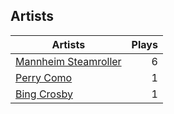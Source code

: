 ## Artists
Artists | Plays 
----- | -----: 
[Mannheim Steamroller](/artists/mannheim-steamroller-39605) | 6
[Perry Como](/artists/perry-como-197) | 1
[Bing Crosby](/artists/bing-crosby-1864) | 1

